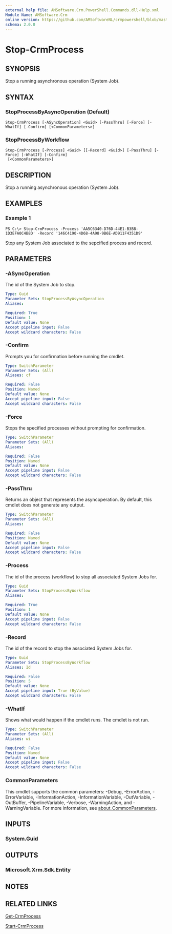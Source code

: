 ```yaml
---
external help file: AMSoftware.Crm.PowerShell.Commands.dll-Help.xml
Module Name: AMSoftware.Crm
online version: https://github.com/AMSoftwareNL/crmpowershell/blob/master/docs/Stop-CrmProcess.md
schema: 2.0.0
---
```


# Stop-CrmProcess

## SYNOPSIS
Stop a running asynchronous operation (System Job).

## SYNTAX

### StopProcessByAsyncOperation (Default)
```
Stop-CrmProcess [-ASyncOperation] <Guid> [-PassThru] [-Force] [-WhatIf] [-Confirm] [<CommonParameters>]
```

### StopProcessByWorkflow
```
Stop-CrmProcess [-Process] <Guid> [[-Record] <Guid>] [-PassThru] [-Force] [-WhatIf] [-Confirm]
 [<CommonParameters>]
```

## DESCRIPTION
Stop a running asynchronous operation (System Job).

## EXAMPLES

### Example 1
```
PS C:\> Stop-CrmProcess -Process 'AA5C6340-D76D-44E1-B3B8-1D3EFA0C4B8D' -Record '146C4190-4D68-4A98-9B6E-AD911F4351D9'
```

Stop any System Job associated to the sepcified process and record.

## PARAMETERS

### -ASyncOperation
The id of the System Job to stop.

```yaml
Type: Guid
Parameter Sets: StopProcessByAsyncOperation
Aliases:

Required: True
Position: 1
Default value: None
Accept pipeline input: False
Accept wildcard characters: False
```

### -Confirm
Prompts you for confirmation before running the cmdlet.

```yaml
Type: SwitchParameter
Parameter Sets: (All)
Aliases: cf

Required: False
Position: Named
Default value: None
Accept pipeline input: False
Accept wildcard characters: False
```

### -Force
Stops the specified processes without prompting for confirmation.

```yaml
Type: SwitchParameter
Parameter Sets: (All)
Aliases:

Required: False
Position: Named
Default value: None
Accept pipeline input: False
Accept wildcard characters: False
```

### -PassThru
Returns an object that represents the asyncoperation. By default, this cmdlet does not generate any output.

```yaml
Type: SwitchParameter
Parameter Sets: (All)
Aliases:

Required: False
Position: Named
Default value: None
Accept pipeline input: False
Accept wildcard characters: False
```

### -Process
The id of the process (workflow) to stop all associated System Jobs for.

```yaml
Type: Guid
Parameter Sets: StopProcessByWorkflow
Aliases:

Required: True
Position: 1
Default value: None
Accept pipeline input: False
Accept wildcard characters: False
```

### -Record
The id of the record to stop the associated System Jobs for.

```yaml
Type: Guid
Parameter Sets: StopProcessByWorkflow
Aliases: Id

Required: False
Position: 5
Default value: None
Accept pipeline input: True (ByValue)
Accept wildcard characters: False
```

### -WhatIf
Shows what would happen if the cmdlet runs.
The cmdlet is not run.

```yaml
Type: SwitchParameter
Parameter Sets: (All)
Aliases: wi

Required: False
Position: Named
Default value: None
Accept pipeline input: False
Accept wildcard characters: False
```

### CommonParameters
This cmdlet supports the common parameters: -Debug, -ErrorAction, -ErrorVariable, -InformationAction, -InformationVariable, -OutVariable, -OutBuffer, -PipelineVariable, -Verbose, -WarningAction, and -WarningVariable. For more information, see [about_CommonParameters](http://go.microsoft.com/fwlink/?LinkID=113216).

## INPUTS

### System.Guid
## OUTPUTS

### Microsoft.Xrm.Sdk.Entity
## NOTES

## RELATED LINKS

[Get-CrmProcess](Get-CrmProcess.md)

[Start-CrmProcess](Start-CrmProcess.md)
